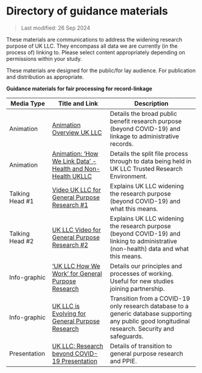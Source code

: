 # Directory of guidance materials  

> Last modified: 26 Sep 2024

These materials are communications to address the widening research purpose of UK LLC.
They encompass all data we are currently (in the process of) linking to.
Please select content appropriately depending on permissions within your study.

These materials are designed for the public/for lay audience. For publication and distribution as appropriate. 

**Guidance materials for fair processing for record-linkage**

| Media Type              | Title and Link                                                                                                  | Description                                                                                                                   |
|-------------------------|-----------------------------------------------------------------------------------------------------------------|-------------------------------------------------------------------------------------------------------------------------------|
| Animation               | [Animation Overview UK LLC](https://www.youtube.com/watch?v=QfyaG3zemcs)                                     | Details the broad public benefit research purpose (beyond COVID-19) and linkage to administrative records.                  |
| Animation               | [Animation: ‘How We Link Data’ - Health and Non-Health UKLLC](https://www.youtube.com/watch?v=FXnHc8R3UW0) | Details the split file process through to data being held in UK LLC Trusted Research Environment.                           |
| Talking Head #1         | [Video UK LLC for General Purpose Research #1](https://www.youtube.com/watch?v=dPvz2U2qwRs)       | Explains UK LLC widening the research purpose (beyond COVID-19) and what this means.                                       |
| Talking Head #2         | [UK LLC Video for General Purpose Research #2](https://www.youtube.com/watch?v=SBwQ5PcyRIc) | Explains UK LLC widening the research purpose (beyond COVID-19) and linking to administrative (non-health) data and what this means. |
| Info-graphic            | [‘UK LLC How We Work’ for General Purpose Research](_static/Infographic_HowWeWork_GeneralPurposeResearch_UKLLCv2-MED-COM-005.png) | Details our principles and processes of working. Useful for new studies joining partnership.                                  |
| Info-graphic            | [UK LLC is Evolving for General Purpose Research](_static/Infographic_WeAreEvolving_MovingToGeneralPurposeResearch_UKLLCv1_MED-COM-006.png) | Transition from a COVID-19 only research database to a generic database supporting any public good longitudinal research. Security and safeguards. |
| Presentation            | [UK LLC: Research beyond COVID-19 Presentation](_static/Slides_GeneralPurposeResearch_PPIEIntroUKLLCv1-MED-COM-007.pptx) | Details of transition to general purpose research and PPIE.                                                                   |

 
